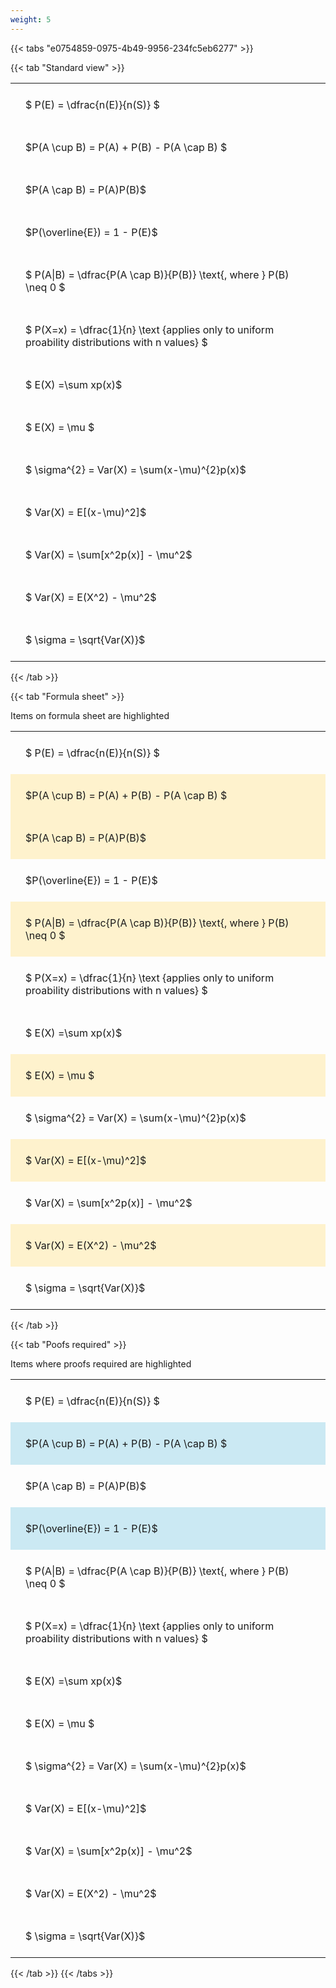 ```yaml
---
weight: 5
---
```


{{< tabs "e0754859-0975-4b49-9956-234fc5eb6277" >}}

{{< tab "Standard view" >}}

<style type="text/css">
#T_65def th.col_heading {
  text-align: left;
  font-size: 1em;
}
#T_65def td {
  text-align: left;
  font-size: 1em;
  padding: 1.5em;
}
</style>
<table id="T_65def">
  <thead>
  </thead>
  <tbody>
    <tr>
      <td id="T_65def_row0_col0" class="data row0 col0" >$ P(E) = \dfrac{n(E)}{n(S)} $</td>
    </tr>
    <tr>
      <td id="T_65def_row1_col0" class="data row1 col0" >$P(A \cup B) = P(A) + P(B) - P(A \cap B) $</td>
    </tr>
    <tr>
      <td id="T_65def_row2_col0" class="data row2 col0" >$P(A \cap B)  = P(A)P(B)$</td>
    </tr>
    <tr>
      <td id="T_65def_row3_col0" class="data row3 col0" >$P(\overline{E}) = 1 - P(E)$</td>
    </tr>
    <tr>
      <td id="T_65def_row4_col0" class="data row4 col0" >$ P(A|B) = \dfrac{P(A \cap B)}{P(B)} \text{, where } P(B) \neq 0 $</td>
    </tr>
    <tr>
      <td id="T_65def_row5_col0" class="data row5 col0" >$ P(X=x) =  \dfrac{1}{n} 
\text {applies only to uniform proability distributions with n values} $</td>
    </tr>
    <tr>
      <td id="T_65def_row6_col0" class="data row6 col0" >$ E(X) =\sum xp(x)$</td>
    </tr>
    <tr>
      <td id="T_65def_row7_col0" class="data row7 col0" >$ E(X) = \mu $</td>
    </tr>
    <tr>
      <td id="T_65def_row8_col0" class="data row8 col0" >$ \sigma^{2} = Var(X) = \sum(x-\mu)^{2}p(x)$</td>
    </tr>
    <tr>
      <td id="T_65def_row9_col0" class="data row9 col0" >$ Var(X) = E[(x-\mu)^2]$</td>
    </tr>
    <tr>
      <td id="T_65def_row10_col0" class="data row10 col0" >$ Var(X) = \sum[x^2p(x)] - \mu^2$</td>
    </tr>
    <tr>
      <td id="T_65def_row11_col0" class="data row11 col0" >$ Var(X) = E(X^2) - \mu^2$</td>
    </tr>
    <tr>
      <td id="T_65def_row12_col0" class="data row12 col0" >$ \sigma = \sqrt{Var(X)}$</td>
    </tr>
  </tbody>
</table>
{{< /tab >}}

{{< tab "Formula sheet" >}}

Items on formula sheet are highlighted 
<br>
<style type="text/css">
#T_a8287 th.col_heading {
  text-align: left;
  font-size: 1em;
}
#T_a8287 td {
  text-align: left;
  font-size: 1em;
  padding: 1.5em;
}
#T_a8287_row0_col0, #T_a8287_row3_col0, #T_a8287_row5_col0, #T_a8287_row6_col0, #T_a8287_row8_col0, #T_a8287_row10_col0, #T_a8287_row12_col0 {
  background-color: rgba(0,0,0,0);
}
#T_a8287_row1_col0, #T_a8287_row2_col0, #T_a8287_row4_col0, #T_a8287_row7_col0, #T_a8287_row9_col0, #T_a8287_row11_col0 {
  background-color: rgba(255,194,10, 0.2);
}
</style>
<table id="T_a8287">
  <thead>
  </thead>
  <tbody>
    <tr>
      <td id="T_a8287_row0_col0" class="data row0 col0" >$ P(E) = \dfrac{n(E)}{n(S)} $</td>
    </tr>
    <tr>
      <td id="T_a8287_row1_col0" class="data row1 col0" >$P(A \cup B) = P(A) + P(B) - P(A \cap B) $</td>
    </tr>
    <tr>
      <td id="T_a8287_row2_col0" class="data row2 col0" >$P(A \cap B)  = P(A)P(B)$</td>
    </tr>
    <tr>
      <td id="T_a8287_row3_col0" class="data row3 col0" >$P(\overline{E}) = 1 - P(E)$</td>
    </tr>
    <tr>
      <td id="T_a8287_row4_col0" class="data row4 col0" >$ P(A|B) = \dfrac{P(A \cap B)}{P(B)} \text{, where } P(B) \neq 0 $</td>
    </tr>
    <tr>
      <td id="T_a8287_row5_col0" class="data row5 col0" >$ P(X=x) =  \dfrac{1}{n} 
\text {applies only to uniform proability distributions with n values} $</td>
    </tr>
    <tr>
      <td id="T_a8287_row6_col0" class="data row6 col0" >$ E(X) =\sum xp(x)$</td>
    </tr>
    <tr>
      <td id="T_a8287_row7_col0" class="data row7 col0" >$ E(X) = \mu $</td>
    </tr>
    <tr>
      <td id="T_a8287_row8_col0" class="data row8 col0" >$ \sigma^{2} = Var(X) = \sum(x-\mu)^{2}p(x)$</td>
    </tr>
    <tr>
      <td id="T_a8287_row9_col0" class="data row9 col0" >$ Var(X) = E[(x-\mu)^2]$</td>
    </tr>
    <tr>
      <td id="T_a8287_row10_col0" class="data row10 col0" >$ Var(X) = \sum[x^2p(x)] - \mu^2$</td>
    </tr>
    <tr>
      <td id="T_a8287_row11_col0" class="data row11 col0" >$ Var(X) = E(X^2) - \mu^2$</td>
    </tr>
    <tr>
      <td id="T_a8287_row12_col0" class="data row12 col0" >$ \sigma = \sqrt{Var(X)}$</td>
    </tr>
  </tbody>
</table>
{{< /tab >}}

{{< tab "Poofs required" >}}

Items where proofs required are highlighted 
<br>
<style type="text/css">
#T_d58c1 th.col_heading {
  text-align: left;
  font-size: 1em;
}
#T_d58c1 td {
  text-align: left;
  font-size: 1em;
  padding: 1.5em;
}
#T_d58c1_row0_col0, #T_d58c1_row2_col0, #T_d58c1_row4_col0, #T_d58c1_row5_col0, #T_d58c1_row6_col0, #T_d58c1_row7_col0, #T_d58c1_row8_col0, #T_d58c1_row9_col0, #T_d58c1_row10_col0, #T_d58c1_row11_col0, #T_d58c1_row12_col0 {
  background-color: rgba(0,0,0,0);
}
#T_d58c1_row1_col0, #T_d58c1_row3_col0 {
  background-color: rgba(0,150,200, 0.2);
}
</style>
<table id="T_d58c1">
  <thead>
  </thead>
  <tbody>
    <tr>
      <td id="T_d58c1_row0_col0" class="data row0 col0" >$ P(E) = \dfrac{n(E)}{n(S)} $</td>
    </tr>
    <tr>
      <td id="T_d58c1_row1_col0" class="data row1 col0" >$P(A \cup B) = P(A) + P(B) - P(A \cap B) $</td>
    </tr>
    <tr>
      <td id="T_d58c1_row2_col0" class="data row2 col0" >$P(A \cap B)  = P(A)P(B)$</td>
    </tr>
    <tr>
      <td id="T_d58c1_row3_col0" class="data row3 col0" >$P(\overline{E}) = 1 - P(E)$</td>
    </tr>
    <tr>
      <td id="T_d58c1_row4_col0" class="data row4 col0" >$ P(A|B) = \dfrac{P(A \cap B)}{P(B)} \text{, where } P(B) \neq 0 $</td>
    </tr>
    <tr>
      <td id="T_d58c1_row5_col0" class="data row5 col0" >$ P(X=x) =  \dfrac{1}{n} 
\text {applies only to uniform proability distributions with n values} $</td>
    </tr>
    <tr>
      <td id="T_d58c1_row6_col0" class="data row6 col0" >$ E(X) =\sum xp(x)$</td>
    </tr>
    <tr>
      <td id="T_d58c1_row7_col0" class="data row7 col0" >$ E(X) = \mu $</td>
    </tr>
    <tr>
      <td id="T_d58c1_row8_col0" class="data row8 col0" >$ \sigma^{2} = Var(X) = \sum(x-\mu)^{2}p(x)$</td>
    </tr>
    <tr>
      <td id="T_d58c1_row9_col0" class="data row9 col0" >$ Var(X) = E[(x-\mu)^2]$</td>
    </tr>
    <tr>
      <td id="T_d58c1_row10_col0" class="data row10 col0" >$ Var(X) = \sum[x^2p(x)] - \mu^2$</td>
    </tr>
    <tr>
      <td id="T_d58c1_row11_col0" class="data row11 col0" >$ Var(X) = E(X^2) - \mu^2$</td>
    </tr>
    <tr>
      <td id="T_d58c1_row12_col0" class="data row12 col0" >$ \sigma = \sqrt{Var(X)}$</td>
    </tr>
  </tbody>
</table>
{{< /tab >}}
{{< /tabs >}}